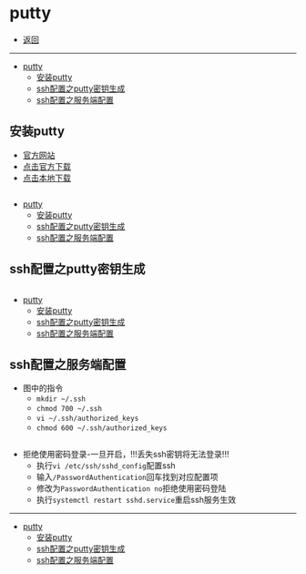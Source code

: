 # putty

- [返回](./README.md)

---

- [putty](#putty)
  - [安装putty](#安装putty)
  - [ssh配置之putty密钥生成](#ssh配置之putty密钥生成)
  - [ssh配置之服务端配置](#ssh配置之服务端配置)

## 安装putty

- [官方网站](https://putty.org/)
- [点击官方下载](https://the.earth.li/~sgtatham/putty/latest/w64/putty-64bit-0.78-installer.msi)
- [点击本地下载](https://media.huhuiyu.top/download/putty-64bit-0.78-installer.msi)

<section class="img-flex-box" >
  <section><img class="lazy-image" data-src="../images/linux/putty-install001.png" alt=""></section>
  <section><img class="lazy-image" data-src="../images/linux/putty-install002.png" alt=""></section>
  <section><img class="lazy-image" data-src="../images/linux/putty-install003.png" alt=""></section>
  <section><img class="lazy-image" data-src="../images/linux/putty-install004.png" alt=""></section>
  <section><img class="lazy-image" data-src="../images/linux/putty-install005.png" alt=""></section>
  <section><img class="lazy-image" data-src="../images/linux/putty-install006.png" alt=""></section>
</section>

- [putty](#putty)
  - [安装putty](#安装putty)
  - [ssh配置之putty密钥生成](#ssh配置之putty密钥生成)
  - [ssh配置之服务端配置](#ssh配置之服务端配置)

## ssh配置之putty密钥生成

<section class="img-flex-box" >
  <section><img class="lazy-image" data-src="../images/linux/putty-ssh001.png" alt=""></section>
  <section><img class="lazy-image" data-src="../images/linux/putty-ssh002.png" alt=""></section>
  <section><img class="lazy-image" data-src="../images/linux/putty-ssh003.png" alt=""></section>
  <section><img class="lazy-image" data-src="../images/linux/putty-ssh004.png" alt=""></section>
  <section><img class="lazy-image" data-src="../images/linux/putty-ssh005.png" alt=""></section>
  <section><img class="lazy-image" data-src="../images/linux/putty-ssh006.png" alt=""></section>
  <section><img class="lazy-image" data-src="../images/linux/putty-ssh007.png" alt=""></section>
  <section><img class="lazy-image" data-src="../images/linux/putty-ssh008.png" alt=""></section>
  <section><img class="lazy-image" data-src="../images/linux/putty-ssh009.png" alt=""></section>
  <section><img class="lazy-image" data-src="../images/linux/putty-ssh010.png" alt=""></section>
  <section><img class="lazy-image" data-src="../images/linux/putty-ssh011.png" alt=""></section>
  <section><img class="lazy-image" data-src="../images/linux/putty-ssh012.png" alt=""></section>
</section>

- [putty](#putty)
  - [安装putty](#安装putty)
  - [ssh配置之putty密钥生成](#ssh配置之putty密钥生成)
  - [ssh配置之服务端配置](#ssh配置之服务端配置)

## ssh配置之服务端配置

- 图中的指令
  - `mkdir ~/.ssh`
  - `chmod 700 ~/.ssh`
  - `vi ~/.ssh/authorized_keys`
  - `chmod 600 ~/.ssh/authorized_keys`

<section class="img-flex-box" >
  <section><img class="lazy-image" data-src="../images/linux/putty-ssh101.png" alt=""></section>
  <section><img class="lazy-image" data-src="../images/linux/putty-ssh102.png" alt=""></section>
  <section><img class="lazy-image" data-src="../images/linux/putty-ssh103.png" alt=""></section>
  <section><img class="lazy-image" data-src="../images/linux/putty-ssh104.png" alt=""></section>
</section>

- 拒绝使用密码登录-一旦开启，!!!丢失ssh密钥将无法登录!!!
  - 执行`vi /etc/ssh/sshd_config`配置ssh
  - 输入`/PasswordAuthentication`回车找到对应配置项
  - 修改为`PasswordAuthentication no`拒绝使用密码登陆
  - 执行`systemctl restart sshd.service`重启ssh服务生效

---

- [putty](#putty)
  - [安装putty](#安装putty)
  - [ssh配置之putty密钥生成](#ssh配置之putty密钥生成)
  - [ssh配置之服务端配置](#ssh配置之服务端配置)

<!-- js处理背景和css样式 -->
<script type="module" src="/js/github.js"></script>
